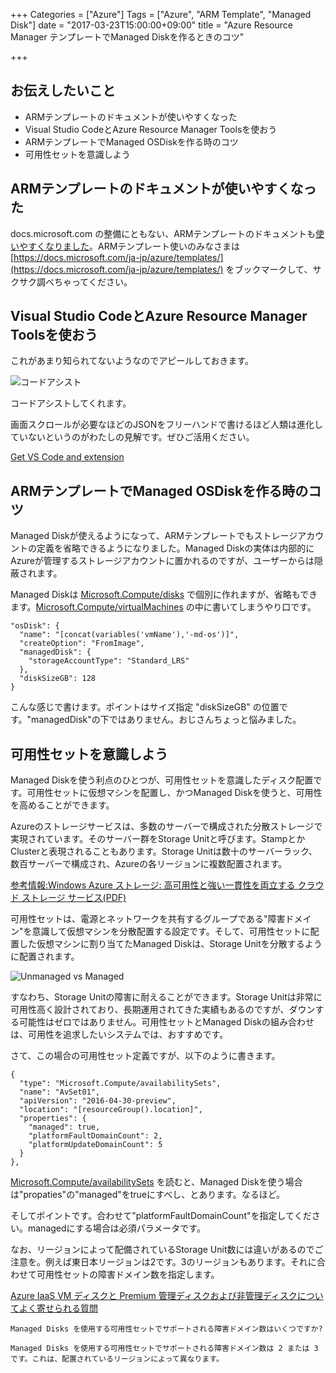 +++
Categories = ["Azure"]
Tags = ["Azure", "ARM Template", "Managed Disk"]
date = "2017-03-23T15:00:00+09:00"
title = "Azure Resource Manager テンプレートでManaged Diskを作るときのコツ"

+++

## お伝えしたいこと

* ARMテンプレートのドキュメントが使いやすくなった
* Visual Studio CodeとAzure Resource Manager Toolsを使おう
* ARMテンプレートでManaged OSDiskを作る時のコツ
* 可用性セットを意識しよう

## ARMテンプレートのドキュメントが使いやすくなった

docs.microsoft.com の整備にともない、ARMテンプレートのドキュメントも[使いやすくなりました](https://azure.microsoft.com/ja-jp/blog/azure-resource-manager-template-reference-now-available/)。ARMテンプレート使いのみなさまは [https://docs.microsoft.com/ja-jp/azure/templates/](https://docs.microsoft.com/ja-jp/azure/templates/) をブックマークして、サクサク調べちゃってください。

## Visual Studio CodeとAzure Resource Manager Toolsを使おう

これがあまり知られてないようなのでアピールしておきます。

![コードアシスト](https://docs.microsoft.com/ja-jp/azure/azure-resource-manager/media/resource-manager-create-first-template/vs-code-show-values.png "コードアシスト")

コードアシストしてくれます。

画面スクロールが必要なほどのJSONをフリーハンドで書けるほど人類は進化していないというのがわたしの見解です。ぜひご活用ください。

[Get VS Code and extension](https://docs.microsoft.com/ja-jp/azure/azure-resource-manager/resource-manager-create-first-template?toc=%2fazure%2ftemplates%2ftoc.json&bc=%2Fazure%2Ftemplates%2Fbreadcrumb%2Ftoc.json#get-vs-code-and-extension)

## ARMテンプレートでManaged OSDiskを作る時のコツ

Managed Diskが使えるようになって、ARMテンプレートでもストレージアカウントの定義を省略できるようになりました。Managed Diskの実体は内部的にAzureが管理するストレージアカウントに置かれるのですが、ユーザーからは隠蔽されます。

Managed Diskは [Microsoft.Compute/disks](https://docs.microsoft.com/ja-jp/azure/templates/microsoft.compute/disks)  で個別に作れますが、省略もできます。[Microsoft.Compute/virtualMachines](https://docs.microsoft.com/ja-jp/azure/templates/microsoft.compute/virtualmachines) の中に書いてしまうやり口です。

```
"osDisk": {
  "name": "[concat(variables('vmName'),'-md-os')]",
  "createOption": "FromImage",
  "managedDisk": {
    "storageAccountType": "Standard_LRS"
  },
  "diskSizeGB": 128
}
```

こんな感じで書けます。ポイントはサイズ指定 "diskSizeGB" の位置です。"managedDisk"の下ではありません。おじさんちょっと悩みました。

## 可用性セットを意識しよう

Managed Diskを使う利点のひとつが、可用性セットを意識したディスク配置です。可用性セットに仮想マシンを配置し、かつManaged Diskを使うと、可用性を高めることができます。 

Azureのストレージサービスは、多数のサーバーで構成された分散ストレージで実現されています。そのサーバー群をStorage Unitと呼びます。StampとかClusterと表現されることもあります。Storage Unitは数十のサーバーラック、数百サーバーで構成され、Azureの各リージョンに複数配置されます。

[参考情報:Windows Azure ストレージ: 高可用性と強い一貫性を両立する クラウド ストレージ サービス(PDF)](http://download.microsoft.com/download/C/0/2/C02C4D26-0472-4688-AC13-199EA321135E/23rdACM_SOSP_WindowsAzureStorage_201110_jpn.pdf)

可用性セットは、電源とネットワークを共有するグループである"障害ドメイン"を意識して仮想マシンを分散配置する設定です。そして、可用性セットに配置した仮想マシンに割り当てたManaged Diskは、Storage Unitを分散するように配置されます。


![Unmanaged vs Managed](https://msdnshared.blob.core.windows.net/media/2017/03/92.jpg "Unmanaged vs Managed")

すなわち、Storage Unitの障害に耐えることができます。Storage Unitは非常に可用性高く設計されており、長期運用されてきた実績もあるのですが、ダウンする可能性はゼロではありません。可用性セットとManaged Diskの組み合わせは、可用性を追求したいシステムでは、おすすめです。

さて、この場合の可用性セット定義ですが、以下のように書きます。

```
{
  "type": "Microsoft.Compute/availabilitySets",
  "name": "AvSet01",
  "apiVersion": "2016-04-30-preview",
  "location": "[resourceGroup().location]",
  "properties": {
    "managed": true,
    "platformFaultDomainCount": 2,
    "platformUpdateDomainCount": 5
  }
},
```

[Microsoft.Compute/availabilitySets](https://docs.microsoft.com/ja-jp/azure/templates/microsoft.compute/availabilitysets) を読むと、Managed Diskを使う場合は"propaties"の"managed"をtrueにすべし、とあります。なるほど。

そしてポイントです。合わせて"platformFaultDomainCount"を指定してください。managedにする場合は必須パラメータです。

なお、リージョンによって配備されているStorage Unit数には違いがあるのでご注意を。例えば東日本リージョンは2です。3のリージョンもあります。それに合わせて可用性セットの障害ドメイン数を指定します。


[Azure IaaS VM ディスクと Premium 管理ディスクおよび非管理ディスクについてよく寄せられる質問](https://docs.microsoft.com/ja-jp/azure/storage/storage-faq-for-disks)

```
Managed Disks を使用する可用性セットでサポートされる障害ドメイン数はいくつですか?

Managed Disks を使用する可用性セットでサポートされる障害ドメイン数は 2 または 3 です。これは、配置されているリージョンによって異なります。
```